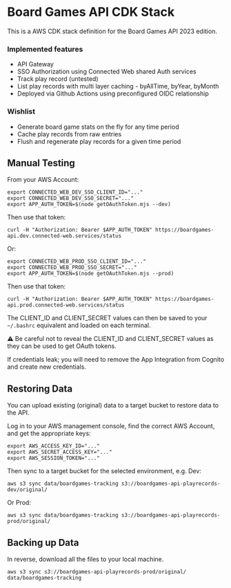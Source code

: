 # Board Games API CDK Stack

This is a AWS CDK stack definition for the Board Games API 2023 edition.

### Implemented features
- API Gateway
- SSO Authorization using Connected Web shared Auth services
- Track play record (untested)
- List play records with multi layer caching - byAllTime, byYear, byMonth
- Deployed via Github Actions using preconfigured OIDC relationship

### Wishlist
- Generate board game stats on the fly for any time period
- Cache play records from raw entries
- Flush and regenerate play records for a given time period

## Manual Testing

From your AWS Account:

```
export CONNECTED_WEB_DEV_SSO_CLIENT_ID="..."
export CONNECTED_WEB_DEV_SSO_SECRET="..."
export APP_AUTH_TOKEN=$(node getOAuthToken.mjs --dev)
```

Then use that token:

```
curl -H "Authorization: Bearer $APP_AUTH_TOKEN" https://boardgames-api.dev.connected-web.services/status
```

Or:

```
export CONNECTED_WEB_PROD_SSO_CLIENT_ID="..."
export CONNECTED_WEB_PROD_SSO_SECRET="..."
export APP_AUTH_TOKEN=$(node getOAuthToken.mjs --prod)
```

Then use that token:

```
curl -H "Authorization: Bearer $APP_AUTH_TOKEN" https://boardgames-api.prod.connected-web.services/status
```

The CLIENT_ID and CLIENT_SECRET values can then be saved to your `~/.bashrc` equivalent and loaded on each terminal.

⚠️ Be careful not to reveal the CLIENT_ID and CLIENT_SECRET values as they can be used to get OAuth tokens.

If credentials leak; you will need to remove the App Integration from Cognito and create new credentials.

## Restoring Data

You can upload existing (original) data to a target bucket to restore data to the API.

Log in to your AWS management console, find the correct AWS Account, and get the appropriate keys:

```
export AWS_ACCESS_KEY_ID="..."
export AWS_SECRET_ACCESS_KEY="..."
export AWS_SESSION_TOKEN="..."
```

Then sync to a target bucket for the selected environment, e.g. Dev:

```
aws s3 sync data/boardgames-tracking s3://boardgames-api-playrecords-dev/original/
```

Or Prod:

```
aws s3 sync data/boardgames-tracking s3://boardgames-api-playrecords-prod/original/
```

## Backing up Data

In reverse, download all the files to your local machine. 

```
aws s3 sync s3://boardgames-api-playrecords-prod/original/ data/boardgames-tracking
```

